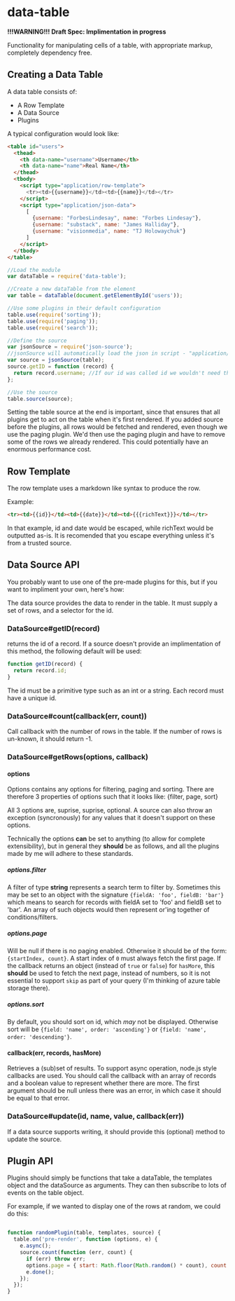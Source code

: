 data-table
==========

**!!!WARNING!!! Draft Spec: Implimentation in progress**

Functionality for manipulating cells of a table, with appropriate markup, completely dependency free.

Creating a Data Table
---------------------

A data table consists of:

 - A Row Template
 - A Data Source
 - Plugins

A typical configuration would look like:

```html
<table id="users">
  <thead>
    <th data-name="username">Username</th>
    <th data-name="name">Real Name</th>
  </thead>
  <tbody>
    <script type="application/row-template">
      <tr><td>{{username}}</td><td>{{name}}</td></tr>
    </script>
    <script type="application/json-data">
      [
        {username: "ForbesLindesay", name: "Forbes Lindesay"},
        {username: "substack", name: "James Halliday"},
        {username: "visionmedia", name: "TJ Holowaychuk"}
      ]
    </script>
  </tbody>
</table>
```

```JavaScript
//Load the module
var dataTable = require('data-table');

//Create a new dataTable from the element
var table = dataTable(document.getElementById('users'));

//Use some plugins in their default configuration
table.use(require('sorting'));
table.use(require('paging'));
table.use(require('search'));

//Define the source
var jsonSource = require('json-source');
//jsonSource will automatically load the json in script - "application/json-data"
var source = jsonSource(table);
source.getID = function (record) {
  return record.username; //If our id was called id we wouldn't need this
};

//Use the source
table.source(source);
```

Setting the table source at the end is important, since that ensures that all plugins get to act on the table when it's first rendered.  If you added source before the plugins, all rows would be fetched and rendered, even though we use the paging plugin.  We'd then use the paging plugin and have to remove some of the rows we already rendered.  This could potentially have an enormous performance cost.

Row Template
------------

The row template uses a markdown like syntax to produce the row.

Example:

```html
<tr><td>{{id}}</td><td>{{date}}</td><td>{{{richText}}}</td></tr>
```

In that example, id and date would be escaped, while richText would be outputted as-is.  It is recomended that you escape everything unless it's from a trusted source.

Data Source API
---------------

You probably want to use one of the pre-made plugins for this, but if you want to impliment your own, here's how:

The data source provides the data to render in the table.  It must supply a set of rows, and a selector for the id.

### DataSource#getID(record)

returns the id of a record. If a source doesn't provide an implimentation of this method, the following default will be used:

```javascript
function getID(record) {
  return record.id;
}
```

The id must be a primitive type such as an int or a string.  Each record must have a unique id.

### DataSource#count(callback(err, count))

Call callback with the number of rows in the table.  If the number of rows is un-known, it should return -1.

### DataSource#getRows(options, callback)

#### options

Options contains any options for filtering, paging and sorting.  There are therefore 3 properties of options such that it looks like: {filter, page, sort}

All 3 options are, suprise, suprise, optional.  A source can also throw an exception (syncronously) for any values that it doesn't support on these options.

Technically the options **can** be set to anything (to allow for complete extensibility), but in general they **should** be as follows, and all the plugins made by me will adhere to these standards.

##### options.filter

A filter of type **string** represents a search term to filter by.  Sometimes this may be set to an object with the signature `{fieldA: 'foo', fieldB: 'bar'}` which means to search for records with fieldA set to 'foo' and fieldB set to 'bar'.  An array of such objects would then represent or'ing together of conditions/filters.

##### options.page

Will be null if there is no paging enabled.  Otherwise it should be of the form: `{startIndex, count}`.  A start index of `0` must always fetch the first page.  If the callback returns an object (instead of `true` or `false`) for `hasMore`, this **should** be used to fetch the next page, instead of numbers, so it is not essential to support `skip` as part of your query (I'm thinking of azure table storage there).

##### options.sort

By default, you should sort on id, which _may_ not be displayed.  Otherwise sort will be `{field: 'name', order: 'ascending'}` or `{field: 'name', order: 'descending'}`.

#### callback(err, records, hasMore)
Retrieves a (sub)set of results.  To support async operation, node.js style callbacks are used.  You should call the callback with an array of records and a boolean value to represent whether there are more.  The first argument should be null unless there was an error, in which case it should be equal to that error.

### DataSource#update(id, name, value, callback(err))

If a data source supports writing, it should provide this (optional) method to update the source.

Plugin API
----------

Plugins should simply be functions that take a dataTable, the templates object and the dataSource as arguments.  They can then subscribe to lots of events on the table object.

For example, if we wanted to display one of the rows at random, we could do this:

```JavaScript

function randomPlugin(table, templates, source) {
  table.on('pre-render', function (options, e) {
    e.async();
    source.count(function (err, count) {
      if (err) throw err;
      options.page = { start: Math.floor(Math.random() * count), count: 1};
      e.done();
    });
  });
}

```